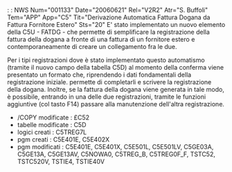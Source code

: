  :  : NWS Num="001133" Date="20060621" Rel="V2R2" Atr="S. Buffoli" Tem="APP" App="C5" Tit="Derivazione Automatica Fattura Dogana da Fattura  Fornitore Estero" Sts="20"
E' stato implementato un nuovo elemento della C5U - FATDG - che permette di semplificare la registrazione della fattura della dogana a fronte di una fattura di un fornitore estero e contemporaneamente di creare un collegamento fra le due.

Per i tipi registrazioni dove è stato implementato questo automatismo (tramite il nuovo campo della tabella C5D) al momento della conferma  viene presentato un formato che, riprendendo i dati fondamentali della registrazione iniziale. permette di completarli  e scrivere la registrazione della dogana. Inoltre, se la fattura della dogana viene generata in tale modo, è possibile, entrando in una delle due registrazioni, tramite le funzioni aggiuntive (col tasto F14) passare alla  manutenzione dell'altra registrazione.

* /COPY modificate :  £C52
* tabelle modificate :  C5D
* logici creati :  C5TREG7L
* pgm creati :  C5E401E, C5E402X
* pgm modificati :  C5E401E, C5E401X, C5E501L, C5E501LV, C5GE03A, C5GE13A, C5GE13AV, C5NOWA0, C5TREG_B, C5TREG0F_F, TSTC52, TSTC520V, TSTIE4, TSTIE40V
